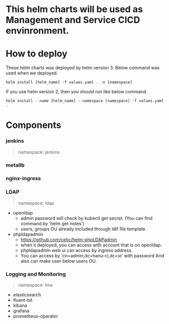 # This helm charts will be used as Management and Service CICD envinronment.

# How to deploy
These helm charts was deployed by helm version 3.
Below command was used when we deployed.
```
helm install [helm_name] -f values.yaml . -n [namespace]
```

If you use helm version 2, then you should run like below command.
```
helm install --name [helm_name] --namespace [namespace] -f values.yaml .
```

# Components 

### jenkins
> namespace: jenkins

### metallb

### nginx-ingress

### LDAP
> namespace: ldap
- openldap
  - admin password will check by kubectl get secret. (You can find command by 'helm get notes')
  - users, groups OU already included through ldif file template.
- phpldapadmin
  - https://github.com/cetic/helm-phpLDAPadmin
  - when it deployed, you can access with account that is on openldap.
  - phpldapadmin web ui can access by ingress address.
  - You can access by 'cn=admin,dc=hanu-ci,dc=io' with password
    And also can make user below users OU.

### Logging and Monitoring
> namespace: lma
- elasticsearch
- fluent-bit
- kibana
- grafana
- prometheus-operator
